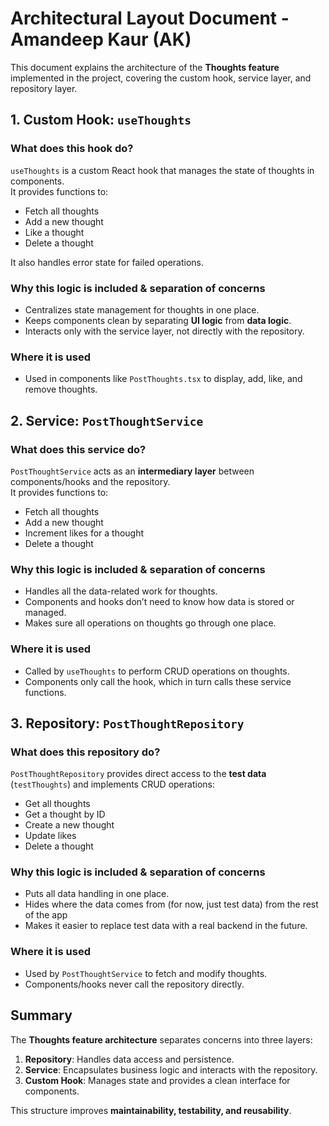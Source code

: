 # Architectural Layout Document - Amandeep Kaur (AK)

This document explains the architecture of the **Thoughts feature** implemented in the project, covering the custom hook, service layer, and repository layer.

## 1. Custom Hook: `useThoughts`

### What does this hook do?
`useThoughts` is a custom React hook that manages the state of thoughts in components.  
It provides functions to:
- Fetch all thoughts
- Add a new thought
- Like a thought
- Delete a thought  

It also handles error state for failed operations.

### Why this logic is included & separation of concerns
- Centralizes state management for thoughts in one place.
- Keeps components clean by separating **UI logic** from **data logic**.
- Interacts only with the service layer, not directly with the repository.

### Where it is used
- Used in components like `PostThoughts.tsx` to display, add, like, and remove thoughts.


## 2. Service: `PostThoughtService`

### What does this service do?
`PostThoughtService` acts as an **intermediary layer** between components/hooks and the repository.  
It provides functions to:
- Fetch all thoughts
- Add a new thought
- Increment likes for a thought
- Delete a thought

### Why this logic is included & separation of concerns
- Handles all the data-related work for thoughts.
- Components and hooks don’t need to know how data is stored or managed.
- Makes sure all operations on thoughts go through one place.

### Where it is used
- Called by `useThoughts` to perform CRUD operations on thoughts.
- Components only call the hook, which in turn calls these service functions.


## 3. Repository: `PostThoughtRepository`

### What does this repository do?
`PostThoughtRepository` provides direct access to the **test data** (`testThoughts`) and implements CRUD operations:
- Get all thoughts
- Get a thought by ID
- Create a new thought
- Update likes
- Delete a thought

### Why this logic is included & separation of concerns
- Puts all data handling in one place.
- Hides where the data comes from (for now, just test data) from the rest of the app
- Makes it easier to replace test data with a real backend in the future.

### Where it is used
- Used by `PostThoughtService` to fetch and modify thoughts.
- Components/hooks never call the repository directly.


## Summary

The **Thoughts feature architecture** separates concerns into three layers:
1. **Repository**: Handles data access and persistence.
2. **Service**: Encapsulates business logic and interacts with the repository.
3. **Custom Hook**: Manages state and provides a clean interface for components.  

This structure improves **maintainability, testability, and reusability**.
